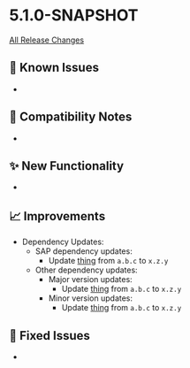 # 5.1.0-SNAPSHOT

[All Release Changes](https://github.com/SAP/cloud-sdk-java/releases)

## 🚧 Known Issues

- 

## 🔧 Compatibility Notes

- 

## ✨ New Functionality

- 

## 📈 Improvements

- Dependency Updates:
  - SAP dependency updates:
    - Update [thing](https://link-to-thing) from `a.b.c` to `x.z.y`
  - Other dependency updates:
    - Major version updates:
      - Update [thing](https://link-to-thing) from `a.b.c` to `x.z.y`
    - Minor version updates:
      - Update [thing](https://link-to-thing) from `a.b.c` to `x.z.y`

## 🐛 Fixed Issues

- 
